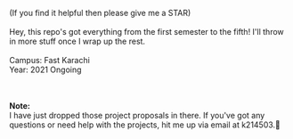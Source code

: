 (If you find it helpful then please give me a STAR)
<br><br>  Hey, this repo's got everything from the first semester to the fifth! I'll throw in more stuff once I wrap up the rest.
<br> 
<br> 
Campus: Fast Karachi
<br> 
Year: 2021 Ongoing

<br> 
<br> <b>Note:</b> <br> 
I have just dropped those project proposals in there. If you've got any questions or need help with the projects, hit me up via email at k214503.🚀
